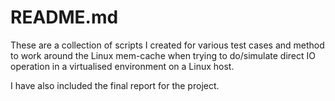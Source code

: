 README.md
=========
These are a collection of scripts I created for various test cases and method to work around the Linux mem-cache
when trying to do/simulate direct IO operation in a virtualised environment on a Linux host.

I have also included the final report for the project.